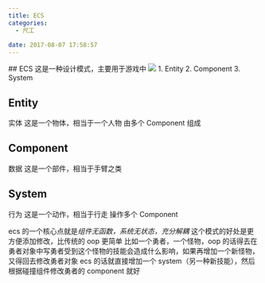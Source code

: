 ```yaml
---
title: ECS
categories:
  - 尺工
 
date: 2017-08-07 17:58:57
---
```

<p></p>
<!-- more -->
## ECS
这是一种设计模式，主要用于游戏中
<img src="http://olti9qjwg.bkt.clouddn.com/qiniu/img/photos/ow.png">
1. Entity
2. Component
3. System

## Entity
实体
这是一个物体，相当于一个人物
由多个 Component 组成

## Component
数据
这是一个部件，相当于手臂之类

## System 
行为
这是一个动作，相当于行走
操作多个 Component

ecs 的一个核心点就是*组件无函数，系统无状态，充分解耦*
这个模式的好处是更方便添加修改，比传统的 oop 更简单
比如一个勇者，一个怪物，oop 的话得去在勇者对象中写勇者受到这个怪物的技能会造成什么影响，如果再增加一个新怪物，又得回去修改勇者对象
ecs 的话就直接增加一个 system（另一种新技能），然后根据碰撞组件修改勇者的 component 就好